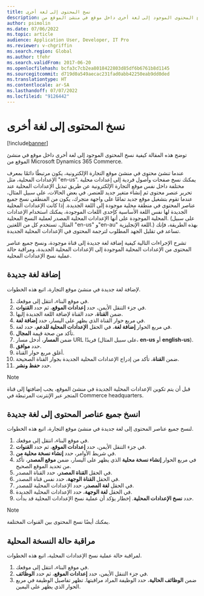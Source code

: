 ```yaml
---
title: نسخ المحتوى إلى لغة أخرى
description: توضح هذه المقالة كيفية نسخ المحتوى الموجود إلى لغة أخرى داخل موقع في منشئ الموقع من Microsoft Dynamics 365 Commerce.
author: psimolin
ms.date: 07/06/2022
ms.topic: article
audience: Application User, Developer, IT Pro
ms.reviewer: v-chgriffin
ms.search.region: Global
ms.author: tfehr
ms.search.validFrom: 2017-06-20
ms.openlocfilehash: bcfa3c7cb2ea8018422803d85df6b6761b8d1145
ms.sourcegitcommit: d719d0a549aecac231fad0abb42250eab9dd0ded
ms.translationtype: HT
ms.contentlocale: ar-SA
ms.lasthandoff: 07/07/2022
ms.locfileid: "9126442"
---
```

# <a name="copy-content-to-another-locale"></a>نسخ المحتوى إلى لغة أخرى

[!include[banner](../includes/banner.md)]

توضح هذه المقالة كيفية نسخ المحتوى الموجود إلى لغة أخرى داخل موقع في منشئ الموقع من Microsoft Dynamics 365 Commerce.

عندما تنشئ محتوى في منشئ موقع التجارة الإلكترونية، يكون مرتبطًا دائمًا بمعرف الإعدادات المحلية، مثل "en-us". يمكنك نسخ صفحات وأصول فردية إلى إعدادات محلية مختلفة داخل نفس موقع التجارة الإلكترونية عن طريق تبديل الإعدادات المحلية عند تحرير عنصر محتوى ثم إنشاء متغير جديد للعنصر. في بعض الحالات، على سبيل المثال، عندما تقوم بتشغيل موقع جديد تمامًا على واجهة متجرك، يكون من المنطقي نسخ جميع عناصر المحتوى في منطقة محلية موجودة إلى اللغة الجديدة. إذا كانت الإعدادات المحلية الجديدة لها نفس اللغة الأساسية كإحدى اللغات الموجودة، يمكنك استخدام الإعدادات المحلية الموجودة على أنها الإعدادات المحلية المصدر لعملية النسخ المحلية. (على سبيل المثال، تستخدم كل من اللغتين "en-us" و"en-au" اللغة الإنجليزية.) بهذه الطريقة، فإنك تساعد في تقليل الجهد المطلوب لترجمة المحتوى في الإعدادات المحلية الجديدة.

تشرح الإجراءات التالية كيفية إضافة لغة جديدة إلى قناة موجودة، ونسخ جميع عناصر المحتوى من الإعدادات المحلية الموجودة إلى الإعدادات المحلية الجديدة، ومراقبة حالة عملية نسخ الإعدادات المحلية.

## <a name="add-a-new-locale"></a>إضافة لغة جديدة

لإضافة لغة جديدة في منشئ موقع التجارة، اتبع هذه الخطوات.

1. في موقع البناء، انتقل إلى موقعك.
1. في جزء التنقل الأيمن، حدد **إعدادات الموقع**، ثم حدد **القنوات**.
1. ضمن **القناة**، حدد القناة لإضافة اللغة الجديدة إليها.
1. في مربع حوار القناة الذي يظهر على اليسار، حدد **إضافة لغة**.
1. في مربع الحوار **إضافة لغة**، في الحقل **الإعدادات المحلية للدعم**، حدد لغة.
1. تأكد من صحة قيمة **المجال**.
1. ضمن **المسار**، أدخل مسار URL فريدًا (على سبيل المثال، **en-us** أو **english-us**).
1. حدد **موافق**.
1. أغلق مربع حوار القناة.
1. ضمن **القناة**، تأكد من إدراج الإعدادات المحلية الجديدة بجوار القناة الصحيحة.
1. حدد **حفظ ونشر**.

> [!NOTE]
> قبل أن يتم تكوين الإعدادات المحلية الجديدة في منشئ الموقع، يجب إضافتها إلى قناة المتجر عبر الإنترنت المرتبطة في Commerce headquarters.

## <a name="copy-all-content-items-to-a-new-locale"></a>انسخ جميع عناصر المحتوى إلى لغة جديدة

لنسخ جميع عناصر المحتوى إلى لغة جديدة في منشئ موقع التجارة، اتبع هذه الخطوات.

1. في موقع البناء، انتقل إلى موقعك.
1. في جزء التنقل الأيمن، حدد **إعدادات الموقع**، ثم حدد **القنوات**.
1. في شريط الأوامر، حدد **إنشاء نسخة محلية من**.
1. في مربع الحوار **إنشاء نسخة محلية** الذي يظهر على اليسار، ضمن **موقع المصدر**، تأكد من تحديد الموقع الصحيح.
1. في الحقل **القناة المصدر**، حدد القناة المصدر.
1. في الحقل **القناة الوجهة**، حدد نفس قناة المصدر.
1. في الحقل **لغة المصدر**، حدد الإعدادات المحلية للمصدر.
1. في الحقل **لغة الوجهة**، حدد الإعدادات المحلية الجديدة.
1. حدد **نسخ الإعدادات المحلية**. إخطار يؤكد أن عملية نسخ الإعدادات المحلية قد بدأت.

> [!NOTE]
> يمكنك أيضًا نسخ المحتوى بين القنوات المختلفة.

## <a name="monitor-the-status-of-the-locale-copy"></a>مراقبة حالة النسخة المحلية

لمراقبة حالة عملية نسخ الإعدادات المحلية، اتبع هذه الخطوات.

1. في موقع البناء، انتقل إلى موقعك.
1. في جزء التنقل الأيمن، حدد **إعدادات الموقع**، ثم حدد **الوظائف**.
1. ضمن **الوظائف الحالية**، حدد الوظيفة المراد مراقبتها. تظهر تفاصيل الوظيفة في مربع الحوار الذي يظهر على اليمين.
